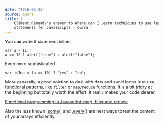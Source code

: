 ```yaml
---
date: '2016-05-25'
source: quora
title: |
    Clément Renaud\'s answer to Where can I learn techniques to use less IF
    statements for JavaScript? - Quora
---
```


You can write if statement inline.

    var a = 11; 
    a == 10 ? alert("true") : alert("false");

Even more sophisticated

    var isTen = (a == 10) ? "yes" : "no";

More generally, a good solution to deal with data and avoid loops is to
use functional patterns, like `filter` or `map/reduce` functions. It is
a bit tricky at the beginning but totally worth the effort. It really
makes your code clearer.

[Functional programming in Javascript: map, filter and
reduce](http://cryto.net/~joepie91/blog/2015/05/04/functional-programming-in-javascript-map-filter-reduce/)

Also the less known
.[some()](https://developer.mozilla.org/en-US/docs/Web/JavaScript/Reference/Global_Objects/Array/some)
and
[.every()](https://developer.mozilla.org/en-US/docs/Web/JavaScript/Reference/Global_Objects/Array/every)
are neat ways to test the content of your arrays efficiently.
